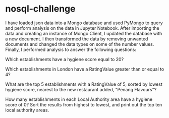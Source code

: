 # nosql-challenge
I have loaded json data into a Mongo database and used PyMongo to query and perform analysis on the data in Jupyter Notebook. After importing the data and creating an instance of Mongo Client, I updated the database with a new document. I then transformed the data by removing unwanted documents and changed the data types on some of the number values. Finally, I performed analysis to answer the following questions: 

Which establishments have a hygiene score equal to 20?

Which establishments in London have a RatingValue greater than or equal to 4?

What are the top 5 establishments with a RatingValue of 5, sorted by lowest hygiene score, nearest to the new restaurant added, "Penang Flavours"?

How many establishments in each Local Authority area have a hygiene score of 0? Sort the results from highest to lowest, and print out the top ten local authority areas.
